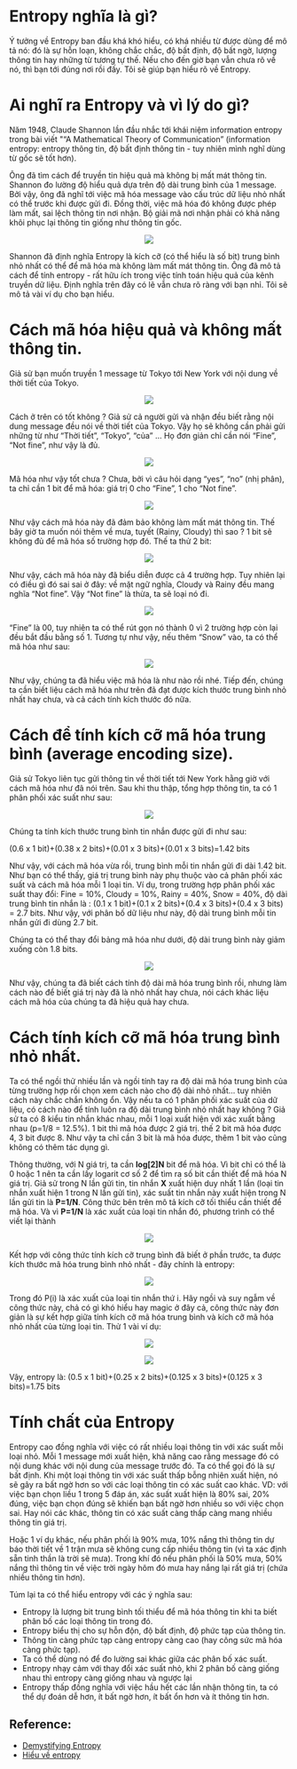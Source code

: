 # Entropy nghĩa là gì?
Ý tưởng về Entropy ban đầu khá khó hiểu, có khá nhiều từ được dùng để mô tả nó: đó là sự hỗn loạn, không chắc chắc, độ bất định, độ bất ngờ, lượng thông tin hay những từ tương tự thế. Nếu cho đến giờ bạn vẫn chưa rõ về nó, thì bạn tới đúng nơi rồi đấy. Tôi sẽ giúp bạn hiểu rõ về Entropy.

# Ai nghĩ ra Entropy và vì lý do gì?
Năm 1948, Claude Shannon lần đầu nhắc tới khái niệm information entropy trong bài viết "“A Mathematical Theory of Communication” (information entropy: entropy thông tin, độ bất định thông tin - tuy nhiên mình nghĩ dùng từ gốc sẽ tốt hơn).

Ông đã tìm cách để truyền tin hiệu quả mà không bị mất mát thông tin. Shannon đo lường độ hiểu quả dựa trên độ dài trung bình của 1 message. Bởi vậy, ông đã nghĩ tới việc mã hóa message vào cấu trúc dữ liệu nhỏ nhất có thể trước khi được gửi đi. Đồng thời, việc mã hóa đó không được phép làm mất, sai lệch thông tin nơi nhận. Bộ giải mã nơi nhận phải có khả năng khôi phục lại thông tin giống như thông tin gốc.

<p align='center'>
    <img src="./images/1.png">
</p>

Shannon đã định nghĩa Entropy là kích cỡ (có thể hiểu là số bit) trung bình nhỏ nhất có thể để mã hóa mà không làm mất mát thông tin. Ông đã mô tả cách để tính entropy - rất hữu ích trong việc tính toán hiệu quả của kênh truyền dữ liệu. Định nghĩa trên đây có lẽ vẫn chưa rõ ràng với bạn nhỉ. Tôi sẽ mô tả vài ví dụ cho bạn hiểu.

# Cách mã hóa hiệu quả và không mất thông tin.
Giả sử bạn muốn truyền 1 message từ Tokyo tới New York với nội dung về thời tiết của Tokyo.

<p align='center'>
    <img src="./images/2.png">
</p>

Cách ở trên có tốt không ? Giả sử cả người gửi và nhận đều biết rằng nội dung message đều nói về thời tiết của Tokyo. Vậy họ sẽ không cần phải gửi những từ như “Thời tiết”, “Tokyo”, “của” … Họ đơn giản chỉ cần nói “Fine”, “Not fine”, như vậy là đủ.

<p align='center'>
    <img src="./images/3.png">
</p>

Mã hóa như vậy tốt chưa ? Chưa, bởi vì câu hỏi dạng “yes”, “no” (nhị phân), ta chỉ cần 1 bit để mã hóa: giá trị 0 cho “Fine”, 1 cho “Not fine”.

<p align='center'>
    <img src="./images/4.png">
</p>

Như vậy cách mã hóa này đã đảm bảo không làm mất mát thông tin. Thế bây giờ ta muốn nói thêm về mưa, tuyết (Rainy, Cloudy) thì sao ? 1 bit sẽ không đủ để mã hóa số trường hợp đó. Thế ta thử 2 bit:

<p align='center'>
    <img src="./images/5.png">
</p>

Như vậy, cách mã hóa này đã biểu diễn được cả 4 trường hợp. Tuy nhiên lại có điều gì đó sai sai ở đây: về mặt ngữ nghĩa, Cloudy và Rainy đều mang nghĩa “Not fine”. Vậy “Not fine” là thừa, ta sẽ loại nó đi.

<p align='center'>
    <img src="./images/6.png">
</p>

“Fine” là 00, tuy nhiên ta có thể rút gọn nó thành 0 vì 2 trường hợp còn lại đều bắt đầu bằng số 1. Tương tự như vậy, nếu thêm “Snow” vào, ta có thể mã hóa như sau:

<p align='center'>
    <img src="./images/7.png">
</p>

Như vậy, chúng ta đã hiểu việc mã hóa là như nào rồi nhé. Tiếp đến, chúng ta cần biết liệu cách mã hóa như trên đã đạt được kích thước trung bình nhỏ nhất hay chưa, và cả cách tính kích thước đó nữa.

# Cách để tính kích cỡ mã hóa trung bình (average encoding size).
Giả sử Tokyo liên tục gửi thông tin về thời tiết tới New York hằng giờ với cách mã hóa như đã nói trên. Sau khi thu thập, tổng hợp thông tin, ta có 1 phân phối xác suất như sau:

<p align='center'>
    <img src="./images/8.png">
</p>

Chúng ta tính kích thước trung bình tin nhắn được gửi đi như sau:

(0.6 x 1 bit)+(0.38 x 2 bits)+(0.01 x 3 bits)+(0.01 x 3 bits)=1.42 bits

Như vậy, với cách mã hóa vừa rồi, trung bình mỗi tin nhắn gửi đi dài 1.42 bit. Như bạn có thể thấy, giá trị trung bình này phụ thuộc vào cả phân phối xác suất và cách mã hóa mỗi 1 loại tin. Ví dụ, trong trường hợp phân phối xác suất thay đổi: Fine = 10%, Cloudy = 10%, Rainy = 40%, Snow = 40%, độ dài trung bình tin nhắn là : (0.1 x 1 bit)+(0.1 x 2 bits)+(0.4 x 3 bits)+(0.4 x 3 bits) = 2.7 bits. Như vậy, với phân bố dữ liệu như này, độ dài trung bình mỗi tin nhắn gửi đi dùng 2.7 bit.

Chúng ta có thể thay đổi bảng mã hóa như dưới, độ dài trung bình này giảm xuống còn 1.8 bits.

<p align='center'>
    <img src="./images/9.png">
</p>

Như vậy, chúng ta đã biết cách tính độ dài mã hóa trung bình rồi, nhưng làm cách nào để biết giá trị này đã là nhỏ nhất hay chưa, nói cách khác liệu cách mã hóa của chúng ta đã hiệu quả hay chưa.

# Cách tính kích cỡ mã hóa trung bình nhỏ nhất.
Ta có thể ngồi thử nhiều lần và ngồi tính tay ra độ dài mã hóa trung bình của từng trường hợp rồi chọn xem cách nào cho độ dài nhỏ nhất… tuy nhiên cách này chắc chắn không ổn. Vậy nếu ta có 1 phân phối xác suất của dữ liệu, có cách nào để tính luôn ra độ dài trung bình nhỏ nhất hay không ? Giả sử ta có 8 kiểu tin nhắn khác nhau, mỗi 1 loại xuất hiện với xác xuất bằng nhau (p=1/8 = 12.5%). 1 bit thì mã hóa được 2 giá trị. thế 2 bit mã hóa được 4, 3 bit được 8. Như vậy ta chỉ cần 3 bit là mã hóa được, thêm 1 bit vào cũng không có thêm tác dụng gì.

Thông thường, với N giá trị, ta cần **log[2]N** bit để mã hóa. 
Vì bit chỉ có thể là 0 hoặc 1 nên ta cần lấy logarit cơ số 2 để tìm ra số bit cần thiết để mã hóa N giá trị.
Giả sử trong N lần gửi tin, tin nhắn **X** xuất hiện duy nhất 1 lần (loại tin nhắn xuất hiện 1 trong N lần gửi tin), xác suất tin nhắn này xuất hiện trong N lần gửi tin là **P=1/N**. 
Công thức bên trên mô tả kích cỡ tối thiểu cần thiết để mã hóa. Và vì **P=1/N** là xác xuất của loại tin nhắn đó, phương trình có thể viết lại thành

<p align='center'>
    <img src="./images/10.png">
</p>

Kết hợp với công thức tính kích cỡ trung bình đã biết ở phần trước, ta được kích thước mã hóa trung bình nhỏ nhất - đây chính là entropy:

<p align='center'>
    <img src="./images/11.png">
</p>

Trong đó P(i) là xác xuất của loại tin nhắn thứ i. Hãy ngồi và suy ngẫm về công thức này, chả có gì khó hiểu hay magic ở đây cả, công thức này đơn giản là sự kết hợp giữa tính kích cỡ mã hóa trung bình và kích cỡ mã hóa nhỏ nhất của từng loại tin. Thử 1 vài ví dụ:

<p align='center'>
    <img src="./images/12.png">
</p>

<p align='center'>
    <img src="./images/13.png">
</p>

Vậy, entropy là: (0.5 x 1 bit)+(0.25 x 2 bits)+(0.125 x 3 bits)+(0.125 x 3 bits)=1.75 bits

# Tính chất của Entropy

Entropy cao đồng nghĩa với việc có rất nhiều loại thông tin với xác suất mỗi loại nhỏ. Mỗi 1 message mới xuất hiện, khả năng cao rằng message đó có nội dung khác với nội dung của message trước đó. Ta có thể gọi đó là sự bất định. Khi một loại thông tin với xác suất thấp bỗng nhiên xuất hiện, nó sẽ gây ra bất ngờ hơn so với các loại thông tin có xác suất cao khác. VD: với việc bạn chọn liều 1 trong 5 đáp án, xác suất xuất hiện là 80% sai, 20% đúng, việc bạn chọn đúng sẽ khiến bạn bất ngờ hơn nhiều so với việc chọn sai. Hay nói các khác, thông tin có xác suất càng thấp càng mang nhiều thông tin giá trị.

Hoặc 1 ví dụ khác, nếu phân phối là 90% mưa, 10% nắng thì thông tin dự báo thời tiết về 1 trận mưa sẽ không cung cấp nhiều thông tin (vì ta xác định sẵn tinh thần là trời sẽ mưa). Trong khí đó nếu phân phối là 50% mưa, 50% nắng thì thông tin về việc trời ngày hôm đó mưa hay nắng lại rất giá trị (chứa nhiều thông tin hơn).

Túm lại ta có thể hiểu entropy với các ý nghĩa sau:

- Entropy là lượng bit trung bình tối thiểu để mã hóa thông tin khi ta biết phân bố các loại thông tin trong đó.
- Entropy biểu thị cho sự hỗn độn, độ bất định, độ phức tạp của thông tin.
- Thông tin càng phức tạp càng entropy càng cao (hay công sức mã hóa càng phức tạp).
- Ta có thể dùng nó để đo lường sai khác giữa các phân bố xác suất.
- Entropy nhạy cảm với thay đổi xác suất nhỏ, khi 2 phân bố càng giống nhau thì entropy càng giống nhau và ngược lại
- Entropy thấp đồng nghĩa với việc hầu hết các lần nhận thông tin, ta có thể dự đoán dễ hơn, ít bất ngờ hơn, ít bất ổn hơn và ít thông tin hơn.

## Reference:
- [Demystifying Entropy](https://towardsdatascience.com/demystifying-entropy-f2c3221e2550)
- [Hiểu về entropy](https://forum.machinelearningcoban.com/t/hieu-ve-entropy/4443)
